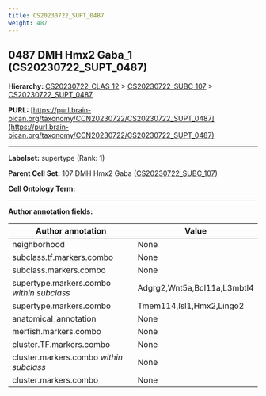 ```yaml
---
title: CS20230722_SUPT_0487
weight: 487
---
```

## 0487 DMH Hmx2 Gaba_1 (CS20230722_SUPT_0487)
<b>Hierarchy: </b>
[CS20230722_CLAS_12](../CS20230722_CLAS_12) >
[CS20230722_SUBC_107](../CS20230722_SUBC_107) >
[CS20230722_SUPT_0487](../CS20230722_SUPT_0487)

**PURL:** [https://purl.brain-bican.org/taxonomy/CCN20230722/CS20230722_SUPT_0487](https://purl.brain-bican.org/taxonomy/CCN20230722/CS20230722_SUPT_0487)

---


**Labelset:** supertype (Rank: 1)

**Parent Cell Set:** 107 DMH Hmx2 Gaba ([CS20230722_SUBC_107](../CS20230722_SUBC_107))



**Cell Ontology Term:** 

[MARKER GENES.]: #


---

[TRANSFERRED ANNOTATIONS.]: #


[AUTHOR ANNOTATION FIELDS.]: #


**Author annotation fields:**

| Author annotation | Value |
|-------------------|-------|
|neighborhood|None|
|subclass.tf.markers.combo|None|
|subclass.markers.combo|None|
|supertype.markers.combo _within subclass_|Adgrg2,Wnt5a,Bcl11a,L3mbtl4|
|supertype.markers.combo|Tmem114,Isl1,Hmx2,Lingo2|
|anatomical_annotation|None|
|merfish.markers.combo|None|
|cluster.TF.markers.combo|None|
|cluster.markers.combo _within subclass_|None|
|cluster.markers.combo|None|
